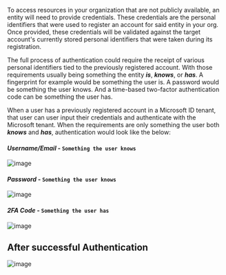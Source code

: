 To access resources in your organization that are not publicly available, an entity will need to provide credentials. These credentials are the personal identifiers that were used to register an account for said entity in your org. Once provided, these credentials will be validated against the target account's currently stored personal identifiers that were taken during its registration.

The full process of authentication could require the receipt of various personal identifiers tied to the previously registered account. With those requirements usually being something the entity ***is***, ***knows***, or ***has***. A fingerprint for example would be something the user is. A password would be something the user knows. And a time-based two-factor authentication code can be something the user has.

When a user has a previously registered account in a Microsoft ID tenant, that user can user input their credentials and authenticate with the Microsoft tenant. When the requirements are only something the user both ***knows*** and ***has***, authentication would look like the below:


#### *Username/Email* - **`Something the user knows`**

![image](https://github.com/acfriday/life-of-an-identity/assets/82184168/d64fe33c-2603-47e0-b56f-790f90b73a78)


#### *Password* - **`Something the user knows`**

![image](https://github.com/acfriday/life-of-an-identity/assets/82184168/f832bb9f-f4df-4699-8750-8a8a03fbd09c)


#### *2FA Code* - **`Something the user has`**

![image](https://github.com/acfriday/life-of-an-identity/assets/82184168/c44f6910-0ce5-4b09-a0f3-62bd5ca429bf)

## **After successful Authentication**

![image](https://github.com/acfriday/life-of-an-identity/assets/82184168/6de214d1-449f-4216-9d21-b69719db2fb5)




